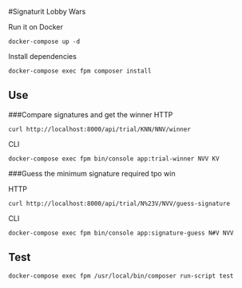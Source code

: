 #Signaturit Lobby Wars 

Run it on Docker

```
docker-compose up -d
```

Install dependencies

`docker-compose exec fpm composer install`

## Use

###Compare signatures and get the winner
HTTP

`curl http://localhost:8000/api/trial/KNN/NNV/winner`

CLI 

`docker-compose exec fpm bin/console app:trial-winner NVV KV`


###Guess the minimum signature required tpo win

HTTP

`curl http://localhost:8000/api/trial/N%23V/NVV/guess-signature`

CLI

`docker-compose exec fpm bin/console app:signature-guess N#V NVV`

## Test
`docker-compose exec fpm /usr/local/bin/composer run-script test`

